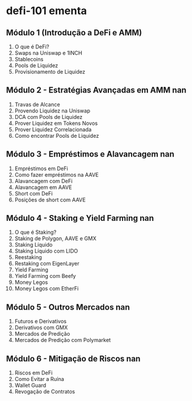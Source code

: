 # defi-101 ementa

## Módulo 1 (Introdução a DeFi e AMM)
1. O que é DeFi?
2. Swaps na Uniswap e 1INCH
3. Stablecoins
4. Pools de Liquidez
5. Provisionamento de Liquidez
## Módulo 2 - Estratégias Avançadas em AMM nan
1. Travas de Alcance
2. Provendo Liquidez na Uniswap
3. DCA com Pools de Liquidez
4. Prover Liquidez em Tokens Novos
5. Prover Liquidez Correlacionada
6. Como encontrar Pools de Liquidez
## Módulo 3 - Empréstimos e Alavancagem nan
1. Empréstimos em DeFi
2. Como fazer empréstimos na AAVE
3. Alavancagem com DeFi
4. Alavancagem em AAVE
5. Short com DeFi
6. Posições de short com AAVE
## Módulo 4 - Staking e Yield Farming nan
1. O que é Staking?
2. Staking de Polygon, AAVE e GMX 
3. Staking Líquido
4. Staking Líquido com LIDO
5. Reestaking
6. Restaking com EigenLayer
7. Yield Farming
8. Yield Farming com Beefy
9. Money Legos
10. Money Legos com EtherFi
## Módulo 5 - Outros Mercados nan
1. Futuros e Derivativos
2. Derivativos com GMX
3. Mercados de Predição
4. Mercados de Predição com Polymarket
## Módulo 6 - Mitigação de Riscos  nan
1. Riscos em DeFi
2. Como Evitar a Ruína
3. Wallet Guard
4. Revogação de Contratos

